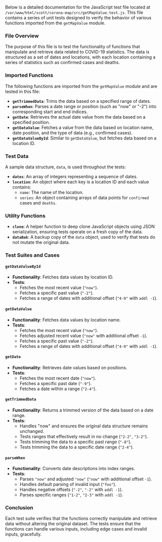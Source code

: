 Below is a detailed documentation for the JavaScript test file located at `/var/www/html/scott/corona-map/src/getMapValue.test.js`. This file contains a series of unit tests designed to verify the behavior of various functions imported from the `getMapValue` module.

### File Overview

The purpose of this file is to test the functionality of functions that manipulate and retrieve data related to COVID-19 statistics. The data is structured as a set of dates and locations, with each location containing a series of statistics such as confirmed cases and deaths.

### Imported Functions

The following functions are imported from the `getMapValue` module and are tested in this file:

- **`getTrimmedData`**: Trims the data based on a specified range of dates.
- **`parseWhen`**: Parses a date range or position (such as "now" or "-2") into corresponding start and end indices.
- **`getDate`**: Retrieves the actual date value from the data based on a specified position.
- **`getDataValue`**: Fetches a value from the data based on location name, date position, and the type of data (e.g., confirmed cases).
- **`getDataValueById`**: Similar to `getDataValue`, but fetches data based on a location ID.

### Test Data

A sample data structure, `data`, is used throughout the tests:

- **`dates`**: An array of integers representing a sequence of dates.
- **`location`**: An object where each key is a location ID and each value contains:
  - `name`: The name of the location.
  - `series`: An object containing arrays of data points for `confirmed` cases and `deaths`.

### Utility Functions

- **`clone`**: A helper function to deep clone JavaScript objects using JSON serialization, ensuring tests operate on a fresh copy of the data.
- **`dataBak`**: A backup copy of the `data` object, used to verify that tests do not mutate the original data.

### Test Suites and Cases

#### `getDataValueById`

- **Functionality**: Fetches data values by location ID.
- **Tests**:
  - Fetches the most recent value (`"now"`).
  - Fetches a specific past value (`"-2"`).
  - Fetches a range of dates with additional offset (`"4-9"` with `addl -1`).

#### `getDataValue`

- **Functionality**: Fetches data values by location name.
- **Tests**:
  - Fetches the most recent value (`"now"`).
  - Fetches adjusted recent value (`"now"` with additional offset `-1`).
  - Fetches a specific past value (`"-2"`).
  - Fetches a range of dates with additional offset (`"4-9"` with `addl -1`).

#### `getDate`

- **Functionality**: Retrieves date values based on positions.
- **Tests**:
  - Fetches the most recent date (`"now"`).
  - Fetches a specific past date (`"-9"`).
  - Fetches a date within a range (`"2-4"`).

#### `getTrimmedData`

- **Functionality**: Returns a trimmed version of the data based on a date range.
- **Tests**:
  - Handles "now" and ensures the original data structure remains unchanged.
  - Tests ranges that effectively result in no change (`"2-2"`, `"3-2"`).
  - Tests trimming the data to a specific past range (`"-8"`).
  - Tests trimming the data to a specific date range (`"2-4"`).

#### `parseWhen`

- **Functionality**: Converts date descriptions into index ranges.
- **Tests**:
  - Parses `"now"` and adjusted `"now"` (`"now"` with additional offset `-1`).
  - Handles default parsing of invalid input (`"foo"`).
  - Handles negative offsets (`"-2"`, `"-2"` with `addl -1`).
  - Parses specific ranges (`"1-2"`, `"2-3"` with `addl -1`).

### Conclusion

Each test suite verifies that the functions correctly manipulate and retrieve data without altering the original dataset. The tests ensure that the functions can handle various inputs, including edge cases and invalid inputs, gracefully.